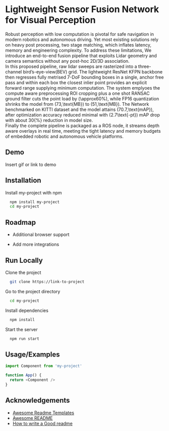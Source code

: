 
# Lightweight Sensor Fusion Network for Visual Perception

Robust perception with low computation is pivotal for safe navigation in modern robotics and autonomous driving. Yet most existing solutions rely on heavy post processing, two stage matching, which inflates latency, memory and engineering complexity. To address these limitations, We introduce an end-to-end fusion pipeline that exploits Lidar geometry and camera semantics without any post-hoc 2D/3D association.  
In this proposed pipeline, raw lidar sweeps are rasterized into a three-channel bird’s-eye-view(BEV) grid. The lightweight ResNet KFPN backbone then regresses fully metrised 7-DoF bounding boxes in a single, anchor free pass and 
within each box the closest inlier point provides an explicit forward range supplying minimum computation. The system emplyoes the compute aware preprocessing ROI cropping plus a one shot RANSAC ground filter cuts the point load by \(\approx60\%\), while FP16 quantization shrinks the model from \(73\,\text{MB}\) to \(51\,\text{MB}\). The Network benchmarked on KITTI dataset and the model attains \(70.7\,\text{mAP}\), after optimization accuracy reduced minimal with \(2.7\text{-pt}\) mAP drop with about 30{$\%$} reduction in model size.  
Finally the complete pipeline is packaged as a ROS node, it streams depth aware overlays in real time, meeting the tight latency and memory budgets of embedded robotic and autonomous vehicle platforms.

## Demo

Insert gif or link to demo


## Installation

Install my-project with npm

```bash
  npm install my-project
  cd my-project
```
    
## Roadmap

- Additional browser support

- Add more integrations


## Run Locally

Clone the project

```bash
  git clone https://link-to-project
```

Go to the project directory

```bash
  cd my-project
```

Install dependencies

```bash
  npm install
```

Start the server

```bash
  npm run start
```



## Usage/Examples

```javascript
import Component from 'my-project'

function App() {
  return <Component />
}
```


## Acknowledgements

 - [Awesome Readme Templates](https://awesomeopensource.com/project/elangosundar/awesome-README-templates)
 - [Awesome README](https://github.com/matiassingers/awesome-readme)
 - [How to write a Good readme](https://bulldogjob.com/news/449-how-to-write-a-good-readme-for-your-github-project)

